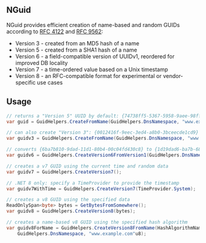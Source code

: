 ## NGuid

NGuid provides efficient creation of name-based and random GUIDs according to
[RFC 4122](https://datatracker.ietf.org/doc/html/rfc4122)
and [RFC 9562](https://datatracker.ietf.org/doc/html/rfc9562):

* Version 3 - created from an MD5 hash of a name
* Version 5 - created from a SHA1 hash of a name
* Version 6 - a field-compatible version of UUIDv1, reordered for improved DB locality
* Version 7 - a time-ordered value based on a Unix timestamp
* Version 8 - an RFC-compatible format for experimental or vendor-specific use cases

## Usage

```csharp
// returns a "Version 5" UUID by default: {74738ff5-5367-5958-9aee-98fffdcd1876}
var guid = GuidHelpers.CreateFromName(GuidHelpers.DnsNamespace, "www.example.org"u8);

// can also create "Version 3": {0012416f-9eec-3ed4-a8b0-3bceecde1cd9}
var guidv3 = GuidHelpers.CreateFromName(GuidHelpers.DnsNamespace, "www.example.org"u8, version: 3);

// converts {6ba7b810-9dad-11d1-80b4-00c04fd430c8} to {1d19dad6-ba7b-6810-80b4-00c04fd430c8}
var guidv6 = GuidHelpers.CreateVersion6FromVersion1(GuidHelpers.DnsNamespace);

// creates a v7 GUID using the current time and random data
var guidv7 = GuidHelpers.CreateVersion7();

// .NET 8 only: specify a TimeProvider to provide the timestamp
var guidv7WithTime = GuidHelpers.CreateVersion7(TimeProvider.System);

// creates a v8 GUID using the specified data
ReadOnlySpan<byte> bytes = GetBytesFromSomewhere();
var guidv8 = GuidHelpers.CreateVersion8(bytes);

// creates a name-based v8 GUID using the specified hash algorithm
var guidv8ForName = GuidHelpers.CreateVersion8FromName(HashAlgorithmName.SHA256,
    GuidHelpers.DnsNamespace, "www.example.com"u8);
```
